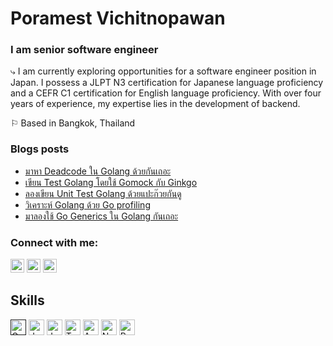 # Poramest Vichitnopawan

### I am senior software engineer

⤷ I am currently exploring opportunities for a software engineer position in Japan. I possess a JLPT N3 certification for Japanese language proficiency and a CEFR C1 certification for English language proficiency. With over four years of experience, my expertise lies in the development of backend.

⚐ Based in Bangkok, Thailand

### Blogs posts
<!-- BLOG-POST-LIST:START -->
- [มาหา Deadcode ใน Golang ด้วยกันเถอะ](https://developers.ascendcorp.com/%E0%B8%A1%E0%B8%B2%E0%B8%AB%E0%B8%B2-deadcode-%E0%B9%83%E0%B8%99-golang-%E0%B8%94%E0%B9%89%E0%B8%A7%E0%B8%A2%E0%B8%81%E0%B8%B1%E0%B8%99%E0%B9%80%E0%B8%96%E0%B8%AD%E0%B8%B0-b93657546ace?source=rss-a368d2d69b7f------2)
- [เขียน Test Golang โดยใช้ Gomock กับ Ginkgo](https://developers.ascendcorp.com/%E0%B9%80%E0%B8%82%E0%B8%B5%E0%B8%A2%E0%B8%99-test-golang-%E0%B9%82%E0%B8%94%E0%B8%A2%E0%B9%83%E0%B8%8A%E0%B9%89-gomock-%E0%B8%81%E0%B8%B1%E0%B8%9A-ginkgo-d0d9b25beca?source=rss-a368d2d69b7f------2)
- [ลองเขียน Unit Test Golang ด้วยแปะก๊วยกันดู](https://developers.ascendcorp.com/%E0%B8%A5%E0%B8%AD%E0%B8%87-unit-test-golang-%E0%B8%94%E0%B9%89%E0%B8%A7%E0%B8%A2%E0%B9%81%E0%B8%9B%E0%B8%B0%E0%B8%81%E0%B9%8A%E0%B8%A7%E0%B8%A2%E0%B8%81%E0%B8%B1%E0%B8%99%E0%B8%94%E0%B8%B9-4fab90f80b3c?source=rss-a368d2d69b7f------2)
- [วิเคราะห์ Golang ด้วย Go profiling](https://developers.ascendcorp.com/%E0%B8%A7%E0%B8%B4%E0%B9%80%E0%B8%84%E0%B8%A3%E0%B8%B2%E0%B8%B0%E0%B8%AB%E0%B9%8C-golang-%E0%B8%94%E0%B9%89%E0%B8%A7%E0%B8%A2-go-profiling-f97a1fba15ab?source=rss-a368d2d69b7f------2)
- [มาลองใช้ Go Generics ใน Golang กันเถอะ](https://developers.ascendcorp.com/%E0%B8%A1%E0%B8%B2%E0%B8%A5%E0%B8%AD%E0%B8%87%E0%B9%83%E0%B8%8A%E0%B9%89-go-generics-%E0%B9%83%E0%B8%99-golang-%E0%B8%81%E0%B8%B1%E0%B8%99%E0%B9%80%E0%B8%96%E0%B8%AD%E0%B8%B0-b931f2f426aa?source=rss-a368d2d69b7f------2)
<!-- BLOG-POST-LIST:END -->

<h3 align="left">Connect with me:</h3>
<p align="left">
<a aligh="left" href="https://linkedin.com/in/poramest-vichitnopawan-8745851a1" target="_blank" rel="noreferrer noopener"><img src="https://raw.githubusercontent.com/0xShapeShifter/readme-md/master/public/images/socials/linkedin.svg" alt="LinkedIn" width="22" height="22" /></a>
<a href="https://medium.com/@tridentmark" target="blank"><img src="https://raw.githubusercontent.com/rahuldkjain/github-profile-readme-generator/master/src/images/icons/Social/medium.svg" alt="@tridentmark" width="22" height="22" /></a>
<a aligh="left" href="https://markporamest.github.io/portfolio" target="_blank" rel="noreferrer noopener"><img src="https://raw.githubusercontent.com/0xShapeShifter/readme-md/master/public/images/socials/globe.svg" alt="Website" width="22" height="22" /></a>
</p>

## Skills

<a href="" target="_blank" rel="noreferrer noopener"><img src="https://raw.githubusercontent.com/0xShapeShifter/readme-md/master/public/images/skills/core/go.svg" alt="Go" width="25" height="25" /></a> <a href="https://www.java.com" target="_blank" rel="noreferrer noopener"><img src="https://raw.githubusercontent.com/0xShapeShifter/readme-md/master/public/images/skills/core/java.svg" alt="Java" width="25" height="25" /></a> <a href="https://www.javascript.com" target="_blank" rel="noreferrer noopener"><img src="https://raw.githubusercontent.com/0xShapeShifter/readme-md/master/public/images/skills/core/javascript.svg" alt="JavaScript" width="25" height="25" /></a> <a href="https://www.typescriptlang.org" target="_blank" rel="noreferrer noopener"><img src="https://raw.githubusercontent.com/0xShapeShifter/readme-md/master/public/images/skills/core/typescript.svg" alt="Typescript" width="25" height="25" /></a>
<a href="http://astro.build" target="_blank" rel="noreferrer noopener"><img src="https://raw.githubusercontent.com/0xShapeShifter/readme-md/master/public/images/skills/frontend/astro.svg" alt="Astro" width="25" height="25" /></a>
<a href="https://nodejs.org" target="_blank" rel="noreferrer noopener"><img src="https://raw.githubusercontent.com/0xShapeShifter/readme-md/master/public/images/skills/backend/nodejs.svg" alt="NodeJS" width="25" height="25" /></a> <a href="https://www.postgresql.org" target="_blank" rel="noreferrer noopener"><img src="https://raw.githubusercontent.com/0xShapeShifter/readme-md/master/public/images/skills/backend/postgresql.svg" alt="PostgreSQL" width="25" height="25" /></a>
